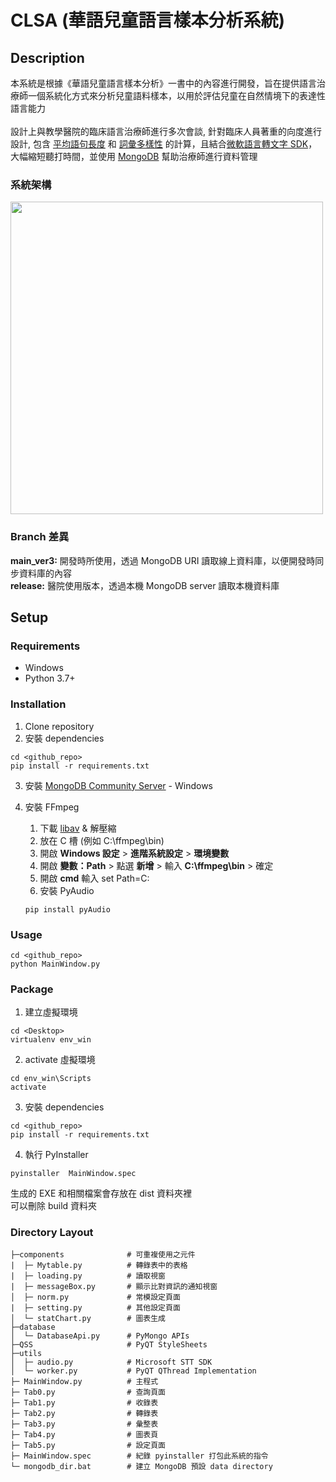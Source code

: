 # CLSA (華語兒童語言樣本分析系統)

## Description
本系統是根據《華語兒童語言樣本分析》一書中的內容進行開發，旨在提供語言治療師一個系統化方式來分析兒童語料樣本，以用於評估兒童在自然情境下的表達性語言能力<br/><br/>
設計上與教學醫院的臨床語言治療師進行多次會談, 針對臨床人員著重的向度進行設計, 包含 [平均語句長度](https://st-box.blogspot.com/2017/07/mean-length-of-utterances-mlu.html) 和 [詞彙多樣性](https://www.researchgate.net/profile/Brian-Richards-8/publication/283149921_Measuring_Vocabulary_Diversity_Using_Dedicated_Software/links/569ca93808ae6169e563955e/Measuring-Vocabulary-Diversity-Using-Dedicated-Software.pdf?origin=publication_detail) 的計算，且結合[微軟語言轉文字 SDK](https://github.com/Azure-Samples/cognitive-services-speech-sdk/blob/master/samples/python/console/speech_sample.py)，大幅縮短聽打時間，並使用 [MongoDB](https://pymongo.readthedocs.io/en/stable/) 幫助治療師進行資料管理

### 系統架構
<img src="https://user-images.githubusercontent.com/58461709/159930055-df6a3388-32fa-4fec-a4a3-bcc71db59438.png" width="500">

### Branch 差異
**main_ver3:** 開發時所使用，透過 MongoDB URI 讀取線上資料庫，以便開發時同步資料庫的內容 <br/>
**release:** 醫院使用版本，透過本機 MongoDB server 讀取本機資料庫

## Setup

### Requirements

* Windows
* Python 3.7+

### Installation
1. Clone repository 
2. 安裝 dependencies
```
cd <github_repo>
pip install -r requirements.txt
```
3. 安裝 [MongoDB Community Server](https://www.mongodb.com/try/download/community?tck=docs_server) - Windows <br/>
4. 安裝 FFmpeg 
   1. 下載 [libav](https://www.gyan.dev/ffmpeg/builds/ffmpeg-git-essentials.7z) & 解壓縮
   2. 放在 C 槽 (例如 C:\ffmpeg\bin)
   3. 開啟 **Windows 設定** > **進階系統設定** > **環境變數**
   4. 開啟 **變數：Path** > 點選 **新增** > 輸入 **C:\ffmpeg\bin** > 確定
   5. 開啟 **cmd** 輸入 set Path=C:
   6. 安裝 PyAudio
   
   ```
   pip install pyAudio
   ```

### Usage
```
cd <github_repo>
python MainWindow.py
```

### Package
1. 建立虛擬環境
```
cd <Desktop>
virtualenv env_win
```
2. activate 虛擬環境
```
cd env_win\Scripts
activate
```
3. 安裝 dependencies
```
cd <github_repo>
pip install -r requirements.txt
```
4. 執行 PyInstaller
```
pyinstaller  MainWindow.spec
```
生成的 EXE 和相關檔案會存放在 dist 資料夾裡 <br/>
可以刪除 build 資料夾

### Directory Layout
```
├─components              # 可重複使用之元件
|  ├─ Mytable.py          # 轉錄表中的表格
|  ├─ loading.py          # 讀取視窗
|  ├─ messageBox.py       # 顯示比對資訊的通知視窗
│  ├─ norm.py             # 常模設定頁面
|  ├─ setting.py          # 其他設定頁面
│  └─ statChart.py        # 圖表生成
├─database
│  └─ DatabaseApi.py      # PyMongo APIs
├─QSS                     # PyQT StyleSheets
├─utils
│  ├─ audio.py            # Microsoft STT SDK
│  └─ worker.py           # PyQT QThread Implementation
├─ MainWindow.py          # 主程式
├─ Tab0.py                # 查詢頁面
├─ Tab1.py                # 收錄表
├─ Tab2.py                # 轉錄表
├─ Tab3.py                # 彙整表
├─ Tab4.py                # 圖表頁
├─ Tab5.py                # 設定頁面
├─ MainWindow.spec        # 紀錄 pyinstaller 打包此系統的指令
└─ mongodb_dir.bat        # 建立 MongoDB 預設 data directory
```
